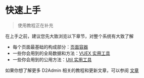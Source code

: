 # 快速上手

> 使用教程正在补充

在上手之前，建议您先大致浏览以下章节，对整个系统有大致了解

* 每个页面最基础的构成部分：[页面容器](../components/container.md)
* 一些你会用到的全局数据和方法：[VUEX 实用工具](../plugins/vuex.md)
* 一些你会用到的公用方法：[Util 实用工具](../plugins/util.md)

如果你想了解更多 D2Admin 相关的教程和更新文章，可以参阅 [文章](../article/)